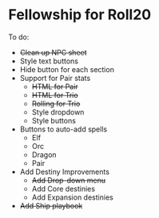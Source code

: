 # Fellowship for Roll20

To do:

* ~~Clean up NPC sheet~~
* Style text buttons
* Hide button for each section
* Support for Pair stats
	* ~~HTML for Pair~~
	* ~~HTML for Trio~~
	* ~~Rolling for Trio~~
	* Style dropdown
	* Style buttons
* Buttons to auto-add spells
	* Elf
	* Orc
	* Dragon
	* Pair
* Add Destiny Improvements
	* ~~Add Drop-down menu~~
	* Add Core destinies
	* Add Expansion destinies
* ~~Add Ship playbook~~